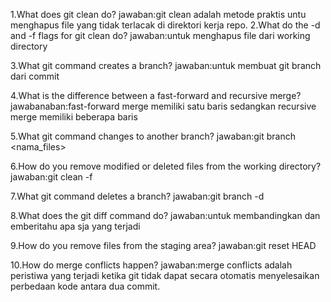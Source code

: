 1.What does git clean do?
jawaban:git clean adalah metode praktis untu menghapus file yang tidak terlacak di direktori kerja repo.
2.What do the -d and -f flags for git clean do?
jawaban:untuk menghapus file dari working directory

3.What git command creates a branch?
jawaban:untuk membuat git branch dari commit

4.What is the difference between a fast-forward and recursive merge?
jawabanaban:fast-forward merge memiliki satu baris sedangkan recursive merge memiliki beberapa baris

5.What git command changes to another branch?
jawaban:git branch <nama_files>

6.How do you remove modified or deleted files from the working directory?
jawaban:git clean -f

7.What git command deletes a branch?
jawaban:git branch -d

8.What does the git diff command do?
jawaban:untuk membandingkan dan emberitahu apa sja yang terjadi

9.How do you remove files from the staging area?
jawaban:git reset HEAD

10.How do merge conflicts happen?
jawaban:merge conflicts adalah peristiwa yang terjadi ketika git tidak dapat secara otomatis menyelesaikan perbedaan kode antara dua commit.
